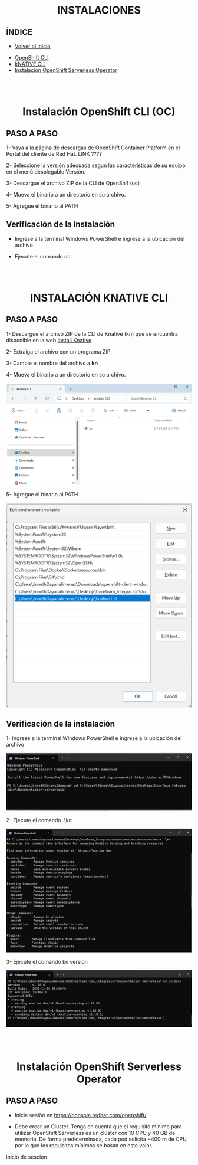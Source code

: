 <h1 align="center"> INSTALACIONES</h1>


## ÍNDICE
+ [Volver al Inicio](readme)
- [OpenShift CLI](#Para?)
- [kNATIVE CLI](#QUE_ES?)
- [Instalación OpenShift Serverless Operator](#Beneficios)

<br>
<br>

<h1 align="center"> Instalación OpenShift CLI (OC)</h1>

## PASO A PASO
1- Vaya a la página de descargas de OpenShift Container Platform en el Portal del cliente de Red Hat. LINK ????

2- Seleccione la versión adecuada segun las caracteristicas de su equipo en el menú desplegable Versión.

3- Descargue el archivo ZIP de la CLI de OpenShif (oc)

4- Mueva el binario a un directorio en su archivo.

5- Agregue el binario al PATH

## Verificación de la instalación
- Ingrese a la terminal Windows PowerShell e ingrese a la ubicación del archivo

- Ejecute el comando oc

<br>
<br>
<h1 align="center"> INSTALACIÓN KNATIVE CLI </h1>

## PASO A PASO

 1- Descargue el archivo ZIP de la CLI de Knative (kn) que se encuentra disponible en la web [Install Knative](https://docs.openshift.com/serverless/1.30/install/installing-kn.html#installing-cli-windows_installing-kn) 

2- Extraiga el archivo con un programa ZIP.

3- Cambie el nombre del archivo a __kn__ 

4- Mueva el binario a un directorio en su archivo.

![alt text](image.png)

5- Agregue el binario al PATH

![alt text](image-1.png)
<br>

## Verificación de la instalación

1- Ingrese a la terminal Windows PowerShell e ingrese a la ubicación del archivo

![alt text](image-2.png)

2- Ejecute el comando .\kn

![alt text](image-5.png)

3- Ejecute el comando kn version

![alt text](image-4.png)

<br>
<br>

<h1 align="center"> Instalación OpenShift Serverless Operator </h1>

## PASO A PASO

- Inicie sesiòn en https://console.redhat.com/openshift/

- Debe crear un Cluster. Tenga en cuenta que el requisito mínimo para utilizar OpenShift Serverless es un clúster con 10 CPU y 40 GB de memoria. De forma predeterminada, cada pod solicita ~400 m de CPU, por lo que los requisitos mínimos se basan en este valor.


inicio de sescion

